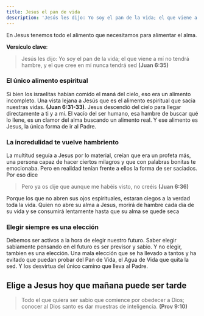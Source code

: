 ```yaml
---
title: Jesus el pan de vida
description: 'Jesús les dijo: Yo soy el pan de la vida; el que viene a mí no tendrá hambre, y el que cree en mí nunca tendrá sed (Juan 6:35)' 
---
```


En Jesus tenemos todo el alimento que necesitamos para alimentar el alma.

**Versículo clave**:
> Jesús les dijo: Yo soy el pan de la vida; el que viene a mí no tendrá hambre, y el que cree en mí nunca tendrá sed __(Juan 6:35)__

### **El único alimento espiritual**
Si bien los israelitas habían comido el maná del cielo, eso era un alimento incompleto. Una vista lejana a Jesús que es el alimento espiritual que sacia nuestras vidas. __(Juan 6:31-33)__.
Jesus descendió del cielo para llegar directamente a ti y a mi. El vacío del ser humano, esa hambre de buscar qué lo llene, es un clamor del alma buscando un alimento real. Y ese alimento es Jesus, la única forma de ir al Padre.

### **La incredulidad te vuelve hambriento**
La multitud seguía a Jesus por lo material, creían que era un profeta más, una persona capaz de hacer ciertos milagros y que con palabras bonitas te emocionaba. Pero en realidad tenían frente a ellos la forma de ser saciados. Por eso dice 
> Pero ya os dije que aunque me habéis visto, no creéis __(Juan 6:36)__

Porque los que no abren sus ojos espirituales, estaran ciegos a la verdad toda la vida. Quien no abre su alma a Jesus, morirá de hambre cada día de su vida y se consumirá lentamente hasta que su alma se quede seca

### **Elegir siempre es una elección**
Debemos ser activos a la hora de elegir nuestro futuro. Saber elegir sabiamente pensando en el futuro es ser previsor y sabio. Y no elegir, tambien es una elección. Una mala elección que se ha llevado a tantos y ha evitado que puedan probar del Pan de Vida, el Agua de Vida que quita la sed. Y los desvirtua del único camino que lleva al Padre.

## Elige a Jesus hoy que mañana puede ser tarde
> Todo el que quiera ser sabio que comience por obedecer a Dios; conocer al Dios santo es dar muestras de inteligencia. __(Prov 9:10)__